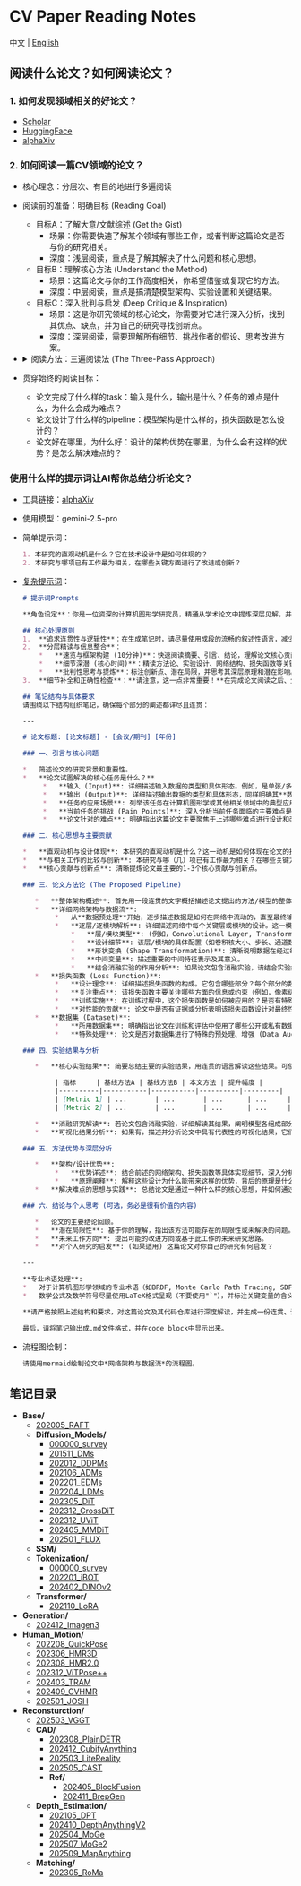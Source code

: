 # CV Paper Reading Notes

中文 | [English](./README_EN.md)

## 阅读什么论文？如何阅读论文？

### 1. 如何发现领域相关的好论文？

- [Scholar](https://www.scholar-inbox.com/)
- [HuggingFace](https://huggingface.co/papers/)
- [alphaXiv](https://www.alphaxiv.org/)

### 2. 如何阅读一篇CV领域的论文？

- 核心理念：分层次、有目的地进行多遍阅读
- 阅读前的准备：明确目标 (Reading Goal)
  - 目标A：了解大意/文献综述 (Get the Gist)
    - 场景：你需要快速了解某个领域有哪些工作，或者判断这篇论文是否与你的研究相关。
    - 深度：浅层阅读，重点是了解其解决了什么问题和核心思想。
  - 目标B：理解核心方法 (Understand the Method)
    - 场景：这篇论文与你的工作高度相关，你希望借鉴或复现它的方法。
    - 深度：中层阅读，重点是搞清楚模型架构、实验设置和关键结果。
  - 目标C：深入批判与启发 (Deep Critique & Inspiration)
    - 场景：这是你研究领域的核心论文，你需要对它进行深入分析，找到其优点、缺点，并为自己的研究寻找创新点。
    - 深度：深层阅读，需要理解所有细节、挑战作者的假设、思考改进方案。
- <details>
  <summary>阅读方法：三遍阅读法 (The Three-Pass Approach)</summary>

  - 第一遍：鸟瞰全局，建立框架 (5-10分钟)

    - 目标：快速判断论文的相关性，并建立对文章的宏观理解。**只关注“是什么”和“好不好”**。
    - 主次顺序与阅读内容：
      1. **标题 (Title)**：快速了解主题。
      2. **摘要 (Abstract)**：这是全文的精华。仔细阅读，找几个答案：
         1. 背景 (Context)：这是什么领域的问题？
         2. 问题 (Problem**)**：他们具体解决了什么痛点？
         3. 方法 (Method)：他们提出了什么核心方法？
         4. 结果 (Results)：他们的结果有多好？
      3. **图和表 (Figures & Tables)**：**这是 CV 论文的灵魂**
         1. 优先看架构图 (Architecture Figure)：它比文字更直观地展示了模型的结构。
         2. 再看结果表 (Results Table)：找到主要的结果表格，关注他们的方法（通常是加粗的那一行）和 SOTA (State-of-the-Art) 或关键基线 (Baseline) 的对比。指标是提升了还是下降了？
         3. 最后看效果图 (Qualitative Results)：看看他们生成的图像、检测框或分割结果，直观感受效果好坏。
      4. 引言 (Introduction)：快速浏览，重点阅读**最后一段**。作者通常会在这里明确总结本文的贡献点 (Contributions)。
      5. 结论 (Conclusion)：快速阅读，它会重申论文的核心思想和成果，并指出未来的研究方向。
    - 第一遍读完后，你应该能回答：
      - 这篇论文解决了什么问题？
      - 它的核心思想是什么？
      - 它的主要成果是什么？
      - 这篇论文值得我花更多时间吗？

  - 第二遍：深入细节，理解方法 (约1小时)

    - 目标：搞清楚方法的具体实现细节。**重点关注“怎么做”和“怎么评”**。
    - 主次顺序与阅读内容：
      1. **方法论 (Methodology / Approach)**：这是本轮的阅读核心。
         1. 仔细重读架构图，并与正文描述进行对应，确保你理解数据是如何在模型中流动的。
         2. 关注关键模块：作者通常会详细介绍他们提出的创新点（例如，一个新的注意力模块、一个新的损失函数）。理解这些模块的输入、输出和内部计算逻辑。
         3. 标记不懂的术语和公式：暂时不要卡在复杂的数学推导上，先标记下来，尝试理解公式的**物理意义**（目的）。
      2. **实验设置 (Experiments / Implementation Details)**：
         1. 数据集 (Datasets)：他们用了哪些公开数据集？（如 ImageNet, COCO）
         2. 评估指标 (Evaluation Metrics)：他们用什么指标来衡量好坏？（如 mAP, IoU, PSNR）
         3. 基线模型 (Baselines)：他们主要和谁进行比较？
         4. 训练细节：学习率、优化器、数据增强等。这些信息对于复现至关重要。
      3. **消融实验 (Ablation Studies)**：**这是 CV 论文中极其重要的部分！**
         1. 作者会通过“控制变量”的方式，逐一移除或替换他们提出的新模块，以证明**每个创新点都是有效的**。仔细阅读这部分，可以让你深刻理解作者的设计思路和每个组件的贡献。
    - 第二遍读完后，你应该能：
      - 向别人清晰地解释这个模型的工作原理。
      - 理解作者是如何通过实验来证明他们的方法是有效的。
      - 对如何复现这篇论文有一个大致的规划。

  - 第三遍：批判性思考，“虚拟复现” (1-N小时)

    - 目标：达到专家级的理解，能够批判性地评估该工作，并从中获得启发。**重点关注“为什么”和“如果”**。
    - 主次顺序与阅读内容：
      1. 深入推导数学细节：回到第二遍中标记的公式，尝试从头到尾推导一遍。确保你理解其中的每一个假设。
      2. 批判性地审视方法和实验：
         1. 提问“为什么”：作者**为什么**要这么设计？有没有其他更好的选择？
         2. 寻找“漏洞”：实验对比是否公平？有没有“炼丹”的嫌疑？他们报告的指标是否掩盖了某些方面的性能下降？有没有他们刻意回避比较的强大基线？
         3. 思考局限性 (Limitations)：这个方法在什么情况下可能会失效？
      3. 精读相关工作 (Related Work)：
         1. 在理解了本文工作后，再回过头去精读相关工作部分。这能帮助你更清晰地定位这篇论文在整个领域知识图谱中的位置，理解它的**真正创新点**在哪里。
      4. 寻找启发点 (Inspiration)：
         1. 提问“如果”：**如果**我把这个模块用到我自己的任务中，会怎么样？**如果**我把 A 方法和 B 方法的优点结合起来，会怎么样？
         2. 关注结论中提到的**未来工作 (Future Work)**，这通常是很好的研究方向。
    - 第三遍读完后，你应该能：
      - 像审稿人一样，对这篇论文的优点和缺点进行全面评价。
      - 产生新的研究想法，或者知道如何将它应用到你的项目中。
      - （理想情况下）能够着手复现论文的核心代码。

  </details>

- 贯穿始终的阅读目标：
  - 论文完成了什么样的task：输入是什么，输出是什么？任务的难点是什么，为什么会成为难点？
  - 论文设计了什么样的pipeline：模型架构是什么样的，损失函数是怎么设计的？
  - 论文好在哪里，为什么好：设计的架构优势在哪里，为什么会有这样的优势？是怎么解决难点的？

### 使用什么样的提示词让AI帮你总结分析论文？

- 工具链接：[alphaXiv](https://www.alphaxiv.org/)
- 使用模型：gemini-2.5-pro
- 简单提示词：
  ```markdown
  1. 本研究的直观动机是什么？它在技术设计中是如何体现的？
  2. 本研究与哪项已有工作最为相关，在哪些关键方面进行了改进或创新？
  ```
- [复杂提示词](./.prompts/cv_paper_notes_cn.md)：
  ```markdown
  # 提示词Prompts
  
  **角色设定**：你是一位资深的计算机图形学研究员，精通从学术论文中提炼深层见解，并能以高度连贯和逻辑严谨的语言组织笔记。你的目标是生成一份不仅信息全面，而且易于理解和回顾的深度研究笔记。
  
  ## 核心处理原则
  1.  **追求连贯性与逻辑性**：在生成笔记时，请尽量使用成段的流畅的叙述性语言，减少不必要的分点和孤立的段落。确保各个分析模块之间有自然的过渡和逻辑关联，形成一篇浑然一体的深度解读。
  2.  **分层精读与信息整合**：
      *   **速览与框架构建 (10分钟)**：快速阅读摘要、引言、结论，理解论文核心贡献和大致脉络。
      *   **细节深潜 (核心时间)**：精读方法论、实验设计、网络结构、损失函数等关键章节。
      *   **批判性思考与提炼**：标注创新点、潜在局限，并思考其深层原理和潜在影响。
  3.  **细节补全和正确性检查**：**请注意，这一点非常重要！**在完成论文阅读之后、生成笔记之前，首先遍历代码仓库的主目录结构，以了解项目的整体组织。随后阅读模型关键的代码模块补全对论文细节的理解。当论文中有描述不清的地方，请在代码实现中寻找实现细节、增强修正理解。
  
  ## 笔记结构与具体要求
  请围绕以下结构组织笔记，确保每个部分的阐述都详尽且连贯：
  
  ---
  
  # 论文标题: [论文标题] - [会议/期刊] [年份]
  
  ### 一、引言与核心问题
  
  *   简述论文的研究背景和重要性。
  *   **论文试图解决的核心任务是什么？**
       *   **输入 (Input)**: 详细描述输入数据的类型和具体形态。例如，是单张/多张图像、点云、文本描述还是其他？请明确指出其**数据维度/Shape**（例如，对于图像是 `[Batch_size, Channels, Height, Width]`，对于点云是 `[Batch_size, Num_points, Feature_dim]`）。如果输入设计有特殊之处（如特定的编码方式、多模态输入融合等），请有条理地展开介绍。
       *   **输出 (Output)**: 详细描述输出数据的类型和具体形态，同样明确其**数据维度/Shape**。例如，是生成图像、3D模型、分割掩码、变换参数还是其他？
       *   **任务的应用场景**: 列举该任务在计算机图形学或其他相关领域中的典型应用场景。
       *   **当前任务的挑战 (Pain Points)**: 深入分析当前任务面临的主要难点是什么？为什么这些会成为难点（例如，计算复杂度高、数据稀疏性、真实感不足、泛化能力弱等）？
       *   **论文针对的难点**: 明确指出这篇论文主要聚焦于上述哪些难点进行设计和改进。
  
  ### 二、核心思想与主要贡献
  
  *   **直观动机与设计体现**: 本研究的直观动机是什么？这一动机是如何体现在论文的技术设计中的？
  *   **与相关工作的比较与创新**: 本研究与哪（几）项已有工作最为相关？在哪些关键方面对这些相关工作进行了改进或提出了新的思路？
  *   **核心贡献与创新点**: 清晰提炼论文最主要的1-3个核心贡献与创新点。
  
  ### 三、论文方法论 (The Proposed Pipeline)
  
     *   **整体架构概述**: 首先用一段连贯的文字概括描述论文提出的方法/模型的整体Pipeline。
     *   **详细网络架构与数据流**:
          *   从**数据预处理**开始，逐步描述数据是如何在网络中流动的，直至最终输出。
          *   **逐层/逐模块解析**: 详细描述网络中每个关键层或模块的设计。这一模块的笔记务必不能遗漏论文中的任何细节。包括但不限于：
              *   **层/模块类型**: (例如，Convolutional Layer, Transformer Encoder, Attention Mechanism, Custom-designed Block等)。
              *   **设计细节**: 该层/模块的具体配置（如卷积核大小、步长、通道数变化、激活函数、归一化方式等）。如果某个模块设计新颖或至关重要，请详细解释其内部结构和工作原理。
              *   **形状变换 (Shape Transformation)**: 清晰说明数据在经过每一层/模块后的**形状 (Shape) 或维度变化**。
              *   **中间变量**: 描述重要的中间特征表示及其意义。
              *   **结合消融实验的作用分析**: 如果论文包含消融实验，请结合实验结果阐述每个关键层/模块或数据处理步骤对最终性能的具体贡献和作用。
     *   **损失函数 (Loss Function)**:
          *   **设计理念**: 详细描述损失函数的构成。它包含哪些部分？每个部分的数学形式是什么？
          *   **关注重点**: 该损失函数主要关注哪些方面的信息或约束（例如，像素级重建、感知相似性、结构一致性、对抗性损失等）？
          *   **训练实施**: 在训练过程中，这个损失函数是如何被应用的？是否有特殊的加权或调度策略？
          *   **对性能的贡献**: 论文中是否有证据或分析表明该损失函数设计对最终性能的具体贡献？
     *   **数据集 (Dataset)**:
          *   **所用数据集**: 明确指出论文在训练和评估中使用了哪些公开或私有数据集。
          *   **特殊处理**: 论文是否对数据集进行了特殊的预处理、增强 (Data Augmentation)、筛选或构建？如有，请描述具体方法及其声明的目的或效果。
  
  ### 四、实验结果与分析
  
     *   **核心实验结果**: 简要总结主要的实验结果，用连贯的语言解读这些结果。可使用论文中的关键对比表格辅助说明，但重点在于解读。请严格使用论文中的数据，严禁编造数据。
  
          | 指标     | 基线方法A | 基线方法B | 本文方法 | 提升幅度 |
          |----------|-----------|-----------|----------|---------|
          | [Metric 1] | ...       | ...       | ...      | ...     |
          | [Metric 2] | ...       | ...       | ...      | ...     |
  
     *   **消融研究解读**: 若论文包含消融实验，详细解读其结果，阐明模型各组成部分的必要性和贡献。
     *   **可视化结果分析**: 如果有，描述并分析论文中具有代表性的可视化结果，它们如何证明方法的有效性。
  
  ### 五、方法优势与深层分析
  
     *   **架构/设计优势**:
          *   **优势详述**: 结合前述的网络架构、损失函数等具体实现细节，深入分析论文提出的方法为什么具有优势。例如，是因为更高效的特征提取、更鲁棒的优化目标、对特定数据模式的更好适应，还是其他原因？
          *   **原理阐释**: 解释这些设计为什么能带来这样的优势，背后的原理是什么？
     *   **解决难点的思想与实践**: 总结论文是通过一种什么样的核心思想，并如何通过具体的模型设计、训练策略等手段，在实践中有效解决其针对的核心难点的。
  
  ### 六、结论与个人思考 (可选，务必是很有价值的内容)
  
     *   论文的主要结论回顾。
     *   **潜在局限性**: 基于你的理解，指出该方法可能存在的局限性或未解决的问题。
     *   **未来工作方向**: 提出可能的改进方向或基于此工作的未来研究思路。
     *   **对个人研究的启发**: (如果适用) 这篇论文对你自己的研究有何启发？
  
  ---
  
  **专业术语处理**:
  *   对于计算机图形学领域的专业术语（如BRDF, Monte Carlo Path Tracing, SDF, NeRF, Voxelization, Mesh Processing等），请在首次出现时给出简要清晰的解释或注解。
  *   数学公式及数学符号尽量使用LaTeX格式呈现（不要使用"`"），并标注关键变量的含义。
  
  **请严格按照上述结构和要求，对这篇论文及其代码仓库进行深度解读，并生成一份连贯、详实、富有洞察力的研究笔记。**
  
  最后，请将笔记输出成.md文件格式，并在code block中显示出来。
  ```

- 流程图绘制：

  ```markdown
  请使用mermaid绘制论文中*网络架构与数据流*的流程图。
  ```

## 笔记目录

- **Base/**
  - [202005_RAFT](Base/202005_RAFT.md)
  - **Diffusion_Models/**
    - [000000_survey](Base/Diffusion_Models/000000_survey.md)
    - [201511_DMs](Base/Diffusion_Models/201511_DMs.md)
    - [202012_DDPMs](Base/Diffusion_Models/202012_DDPMs.md)
    - [202106_ADMs](Base/Diffusion_Models/202106_ADMs.md)
    - [202201_EDMs](Base/Diffusion_Models/202201_EDMs.md)
    - [202204_LDMs](Base/Diffusion_Models/202204_LDMs.md)
    - [202305_DiT](Base/Diffusion_Models/202305_DiT.md)
    - [202312_CrossDiT](Base/Diffusion_Models/202312_CrossDiT.md)
    - [202312_UViT](Base/Diffusion_Models/202312_UViT.md)
    - [202405_MMDiT](Base/Diffusion_Models/202405_MMDiT.md)
    - [202501_FLUX](Base/Diffusion_Models/202501_FLUX.md)
  - **SSM/**
  - **Tokenization/**
    - [000000_survey](Base/Tokenization/000000_survey.md)
    - [202201_iBOT](Base/Tokenization/202201_iBOT.md)
    - [202402_DINOv2](Base/Tokenization/202402_DINOv2.md)
  - **Transformer/**
    - [202110_LoRA](Base/Transformer/202110_LoRA.md)
- **Generation/**
  - [202412_Imagen3](Generation/202412_Imagen3.md)
- **Human_Motion/**
  - [202208_QuickPose](Human_Motion/202208_QuickPose.md)
  - [202306_HMR3D](Human_Motion/202306_HMR3D.md)
  - [202308_HMR2.0](Human_Motion/202308_HMR2.0.md)
  - [202312_ViTPose++](Human_Motion/202312_ViTPose++.md)
  - [202403_TRAM](Human_Motion/202403_TRAM.md)
  - [202409_GVHMR](Human_Motion/202409_GVHMR.md)
  - [202501_JOSH](Human_Motion/202501_JOSH.md)
- **Reconsturction/**
  - [202503_VGGT](Reconsturction/202503_VGGT.md)
  - **CAD/**
    - [202308_PlainDETR](Reconsturction/CAD/202308_PlainDETR.md)
    - [202412_CubifyAnything](Reconsturction/CAD/202412_CubifyAnything.md)
    - [202503_LiteReality](Reconsturction/CAD/202503_LiteReality.md)
    - [202505_CAST](Reconsturction/CAD/202505_CAST.md)
    - **Ref/**
      - [202405_BlockFusion](Reconsturction/CAD/Ref/202405_BlockFusion.md)
      - [202411_BrepGen](Reconsturction/CAD/Ref/202411_BrepGen.md)
  - **Depth_Estimation/**
    - [202105_DPT](Reconsturction/Depth_Estimation/202105_DPT.md)
    - [202410_DepthAnythingV2](Reconsturction/Depth_Estimation/202410_DepthAnythingV2.md)
    - [202504_MoGe](Reconsturction/Depth_Estimation/202504_MoGe.md)
    - [202507_MoGe2](Reconsturction/Depth_Estimation/202507_MoGe2.md)
    - [202509_MapAnything](Reconsturction/Depth_Estimation/202509_MapAnything.md)
  - **Matching/**
    - [202305_RoMa](Reconsturction/Matching/202305_RoMa.md)